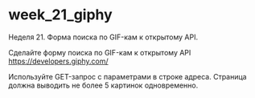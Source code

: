 # week_21_giphy
Неделя 21. Форма поиска по GIF-кам к открытому API.

Сделайте форму поиска по GIF-кам к открытому API https://developers.giphy.com/  

Используйте GET-запрос с параметрами в строке адреса. Страница должна выводить не более 5 картинок одновременно.
